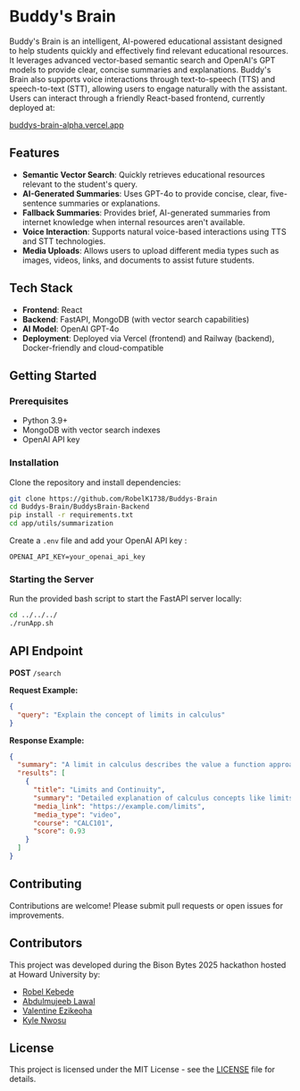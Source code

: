 # Buddy's Brain

Buddy's Brain is an intelligent, AI-powered educational assistant designed to help students quickly and effectively find relevant educational resources. It leverages advanced vector-based semantic search and OpenAI's GPT models to provide clear, concise summaries and explanations. Buddy's Brain also supports voice interactions through text-to-speech (TTS) and speech-to-text (STT), allowing users to engage naturally with the assistant. Users can interact through a friendly React-based frontend, currently deployed at:

[buddys-brain-alpha.vercel.app](https://buddys-brain-alpha.vercel.app/)

## Features

- **Semantic Vector Search**: Quickly retrieves educational resources relevant to the student's query.
- **AI-Generated Summaries**: Uses GPT-4o to provide concise, clear, five-sentence summaries or explanations.
- **Fallback Summaries**: Provides brief, AI-generated summaries from internet knowledge when internal resources aren't available.
- **Voice Interaction**: Supports natural voice-based interactions using TTS and STT technologies.
- **Media Uploads**: Allows users to upload different media types such as images, videos, links, and documents to assist future students.

## Tech Stack

- **Frontend**: React
- **Backend**: FastAPI, MongoDB (with vector search capabilities)
- **AI Model**: OpenAI GPT-4o
- **Deployment**: Deployed via Vercel (frontend) and Railway (backend), Docker-friendly and cloud-compatible

## Getting Started

### Prerequisites

- Python 3.9+
- MongoDB with vector search indexes
- OpenAI API key

### Installation

Clone the repository and install dependencies:

```bash
git clone https://github.com/RobelK1738/Buddys-Brain
cd Buddys-Brain/BuddysBrain-Backend
pip install -r requirements.txt
cd app/utils/summarization 
```

Create a `.env` file and add your OpenAI API key :

```
OPENAI_API_KEY=your_openai_api_key
```

### Starting the Server

Run the provided bash script to start the FastAPI server locally:

```bash
cd ../../../
./runApp.sh
```

## API Endpoint

**POST** `/search`

**Request Example:**

```json
{
  "query": "Explain the concept of limits in calculus"
}
```

**Response Example:**

```json
{
  "summary": "A limit in calculus describes the value a function approaches as its input approaches some point. Limits form the foundational basis for defining continuity, derivatives, and integrals. They help mathematicians understand function behavior near specific points, even if the function isn't explicitly defined there. Limits are essential in evaluating instantaneous rates of change and the area under curves. Understanding limits is crucial for applications in physics, engineering, economics, and many other fields.",
  "results": [
    {
      "title": "Limits and Continuity",
      "summary": "Detailed explanation of calculus concepts like limits and continuity.",
      "media_link": "https://example.com/limits",
      "media_type": "video",
      "course": "CALC101",
      "score": 0.93
    }
  ]
}
```

## Contributing

Contributions are welcome! Please submit pull requests or open issues for improvements.

## Contributors

This project was developed during the Bison Bytes 2025 hackathon hosted at Howard University by:

- [Robel Kebede](https://github.com/RobelK1738)
- [Abdulmujeeb Lawal](https://github.com/lawal-mj)
- [Valentine Ezikeoha](https://github.com/HuVddme)
- [Kyle Nwosu](https://github.com/KyleNwosu)


## License

This project is licensed under the MIT License - see the [LICENSE](LICENSE) file for details.
